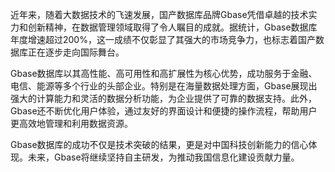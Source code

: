 近年来，随着大数据技术的飞速发展，国产数据库品牌Gbase凭借卓越的技术实力和创新精神，在数据管理领域取得了令人瞩目的成就。据统计，Gbase数据库年度增速超过200%，这一成绩不仅彰显了其强大的市场竞争力，也标志着国产数据库正在逐步走向国际舞台。

Gbase数据库以其高性能、高可用性和高扩展性为核心优势，成功服务于金融、电信、能源等多个行业的头部企业。特别是在海量数据处理方面，Gbase展现出强大的计算能力和灵活的数据分析功能，为企业提供了可靠的数据支持。此外，Gbase还不断优化用户体验，通过友好的界面设计和便捷的操作流程，帮助用户更高效地管理和利用数据资源。

Gbase数据库的成功不仅是技术突破的结果，更是对中国科技创新能力的信心体现。未来，Gbase将继续坚持自主研发，为推动我国信息化建设贡献力量。